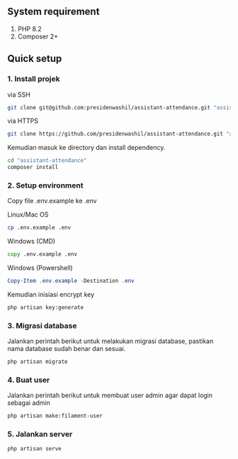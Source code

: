 ## System requirement
1. PHP 8.2
1. Composer 2+

## Quick setup
### 1. Install projek
via SSH
```sh
git clone git@github.com:presidenwashil/assistant-attendance.git "assistant-attendance"
```

via HTTPS
```sh
git clone https://github.com/presidenwashil/assistant-attendance.git "assistant-attendance"
```

Kemudian masuk ke directory dan install dependency.
```sh
cd "assistant-attendance"
composer install
```

### 2. Setup environment
Copy file .env.example ke .env

Linux/Mac OS
```sh
cp .env.example .env
```

Windows (CMD)
```bat
copy .env.example .env
```

Windows (Powershell)
```powershell
Copy-Item .env.example -Destination .env
```

Kemudian inisiasi encrypt key
```sh
php artisan key:generate
```

### 3. Migrasi database
Jalankan perintah berikut untuk melakukan migrasi database, pastikan nama database sudah benar dan sesuai.
```sh
php artisan migrate
```

### 4. Buat user
Jalankan perintah berikut untuk membuat user admin agar dapat login sebagai admin
```sh
php artisan make:filament-user
```

### 5. Jalankan server
```sh
php artisan serve
```